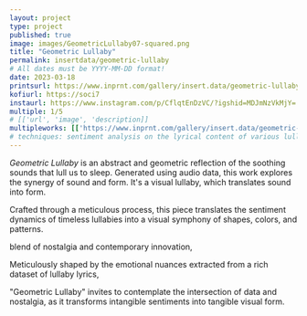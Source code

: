 ```yaml
---
layout: project
type: project
published: true
image: images/GeometricLullaby07-squared.png
title: "Geometric Lullaby"
permalink: insertdata/geometric-lullaby
# All dates must be YYYY-MM-DD format!
date: 2023-03-18
printsurl: https://www.inprnt.com/gallery/insert.data/geometric-lullaby-1/
kofiurl: https://soci7
instaurl: https://www.instagram.com/p/CflqtEnDzVC/?igshid=MDJmNzVkMjY=
multiple: 1/5
# [['url', 'image', 'description]]
multipleworks: [['https://www.inprnt.com/gallery/insert.data/geometric-lullaby-2/', '/images/GeometricLullaby01-squared.png', 'Geometric Lullaby 2/5'], ['https://www.inprnt.com/gallery/insert.data/geometric-lullaby-5/', '/images/GeometricLullaby05-squared.png', 'Geometric Lullaby 5/5']]
# techniques: sentiment analysis on the lyrical content of various lullabies across cultures, with a unique blend of geometric abstraction
---
```


*Geometric Lullaby* is an abstract and geometric reflection of the soothing sounds that lull us to sleep. Generated using audio data, this work explores the synergy of sound and form. It's a visual lullaby, which translates sound into form.

Crafted through a meticulous process, this piece translates the sentiment dynamics of timeless lullabies into a visual symphony of shapes, colors, and patterns.  

blend of nostalgia and contemporary innovation, 

Meticulously shaped by the emotional nuances extracted from a rich dataset of lullaby lyrics,

"Geometric Lullaby" invites to contemplate the intersection of data and nostalgia, as it transforms intangible sentiments into tangible visual form.

